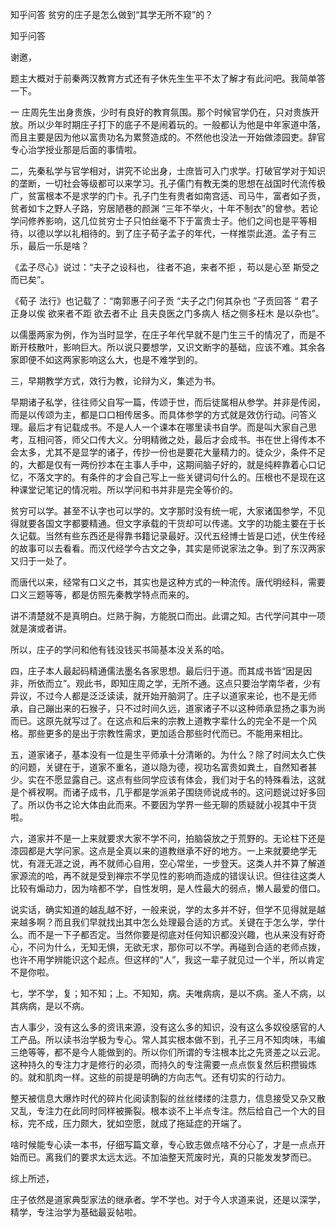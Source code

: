  
 知乎问答 贫穷的庄子是怎么做到“其学无所不窥”的？ 
 
 
 
 
 
 知乎问答 
 
 

 

 谢邀，

 题主大概对于前秦两汉教育方式还有子休先生生平不太了解才有此问吧。我简单答一下。

 

 一 庄周先生出身贵族，少时有良好的教育氛围。那个时候官学仍在，只对贵族开放。所以少年时期庄子打下的底子不是闹着玩的。一般都认为他是中年家道中落，而且主要是因为他以富贵功名为累赘造成的。不然他也没法一开始做漆园吏。辞官专心治学授业那是后面的事情啦。

 

 二，先秦私学与官学相对，讲究不论出身，士庶皆可入门求学。打破官学对于知识的垄断，一切社会等级都可以来学习。孔子儒门有教无类的思想在战国时代流传极广，贫富根本不是求学的门卡。孔子门生有贵者如南宫适、司马牛，富者如子贡，贫者如卞之野人子路，穷居陋巷的颜渊 “三年不举火，十年不制衣”的曾参。若论学问修养影响，这几位贫穷士子只怕丝毫不下于富贵士子。他们之间也是平等相待，以德以学以礼相待的。到了庄子荀子孟子的年代，一样推崇此道。孟子有三乐，最后一乐是啥？

 

 《孟子尽心》说过：“夫子之设科也， 往者不追，来者不拒 ，苟以是心至 斯受之而已矣”。

 

 《荀子 法行》也记载了：“南郭惠子问子贡 “夫子之门何其杂也 ”子贡回答 “ 君子正身以俟 欲来者不距 欲去者不止 且夫良医之门多病人 栝之侧多枉木 是以杂也”。

 

 以儒墨两家为例，作为当时显学，在庄子年代早就不是门生三千的情况了，而是不断开枝散叶，影响巨大。所以说只要想学，又识文断字的基础，应该不难。其余各家即便不如这两家影响这么大，也是不难学到的。

 

 三，早期教学方式，效行为教，论辩为义，集述为书。

 

 早期诸子私学，往往师父自写一篇，传颂于世，而后徒属相从参学。并非是传阅，而是以传颂为主，都是口口相传居多。而具体参学的方式就是效仿行动。问答义理。最后才有记载成书。不是人人一个课本在哪里读书自学。而是叫大家自己思考，互相问答，师父口传大义。分明精微之处，最后才会成书。书在世上得传本不会太多，尤其不是显学的诸子，传抄一份也是要花大量精力的。徒众少，条件不足的，大都是仅有一两份抄本在主事人手中，这期间脑子好的，就是纯粹靠着心口记忆，不落文字的。有条件的才会自己写上一些关键词句什么的。压根也不是现在这种课堂记笔记的情况啦。所以学问和书并非是完全等价的。

 

 贫穷可以学。甚至不认字也可以学的。文字那时没有统一呢，大家诸国参学，不见得就要各国文字都要精通。但文字承载的干货却可以传递。文字的功能主要在于长久记载。当然有些东西还是得靠书籍记录最好。汉代五经博士皆是口述，伏生传经的故事可以去看看。而汉代经学今古文之争，其实是师说家法之争。到了东汉两家又归于一处了。

 

 而唐代以来，经常有口义之书，其实也是这种方式的一种流传。唐代明经科，需要口义三题等等，都是仿照先秦教学特点而来的。

 

 讲不清楚就不是真明白。烂熟于胸，方能脱口而出。此谓之知。古代学问其中一项就是演或者讲。

 

 所以，庄子的学问和他有钱没钱买书简基本没关系的哈。

 

 四，庄子本人最起码精通儒法墨名各家思想。最后归于道。而其成书皆“因是因非，所依而立”。观此书，即知庄周之学，无所不通。这点只要治学南华者，少有异议，不过今人都是泛泛读读，就开始开脑洞了。庄子以道家来论，也不是无师承，自己蹦出来的石猴子，只不过时间久远，道家诸子不以这种师承显扬之事为尚而已。这原先就写过了。在这点和后来的宗教上道教字辈什么的完全不是一个风格。那些更多的是出于宗教性需求，更加适合那些时代而已。不能用来相比。

 

 五，道家诸子，基本没有一位是生平师承十分清晰的。为什么？除了时间太久亡佚的问题，关键在于，道家不重名，道以隐为德，视功名富贵如粪土，自然知者甚少。实在不愿显露自己。这点有些同学应该有体会，我们对于名的特殊看法，这就是个裤衩啊。而诸子成书，几乎都是学派弟子围绕师说成书的。这问题说过好多回了。所以伪书之论大体由此而来。不要因为学界一些无聊的质疑就小视其中干货啦。

 

 六，道家并不是一上来就要求大家不学不问，拍脑袋放之于荒野的。无论柱下还是漆园都是大学问家。这点是全真以来的道教继承不好的地方。一上来就要绝学无忧，有涯无涯之说，再不就师心自用，空心常坐，一步登天。这类人并不算了解道家源流的哈，再不就是受到禅宗不学见性的影响而造成的错误认识。但往往这类人比较有煽动力，因为啥都不学，自性发明，是人性最大的弱点，懒人最爱的借口。

 

 说实话，确实知道的越乱越不好，一般来说，学的太多并不好，但学不见得就是越来越多啊？而且我们早就找出其中怎么处理最合适的方式。关键在于怎么学，学什么。而不是一下子都否定。当然你要是彻底对任何知识都没兴趣，也从来没有好奇心，不问为什么，无知无惧，无欲无求，那你可以不学。再碰到合适的老师点拨，也许不用学辨能识这个起点。但这样的“人”，我这一辈子就见过一个半，所以肯定不是你啦。

 

 七，学不学，复；知不知；上。不知知，病。夫唯病病，是以不病。圣人不病，以其病病，是以不病。

 古人事少，没有这么多的资讯来源，没有这么多的知识，没有这么多奴役感官的人工产品。所以读书治学极为专心。常人其实根本做不到，孔子三月不知肉味，韦编三绝等等，都不是今人能做到的。所以你们所谓的专注根本比之先贤差之以云泥。这种持久的专注力才是修行的必须，而持久的专注需要一点点恢复然后积攒锻炼的。就和肌肉一样。这些的前提是明确的方向志气。还有切实的行动力。

 

 整天被信息大爆炸时代的碎片化阅读割裂的丝丝缕缕的注意力，信息接受又杂又散又乱，专注力在此同时同样被撕裂。根本谈不上半点专注。然后给自己一个大的目标，完不成，压力颇大，犹如空愿，就成了拖延症的开端了。

 

 啥时候能专心读一本书，仔细写篇文章，专心致志做点啥不分心了，才是一点点开始而已。离我们的要求太远太远。不加油整天荒废时光，真的只能发发梦而已。

 

 综上所述，

 庄子依然是道家典型家法的继承者。学不学也。对于今人求道来说，还是以深学，精学，专注治学为基础最妥帖啦。 